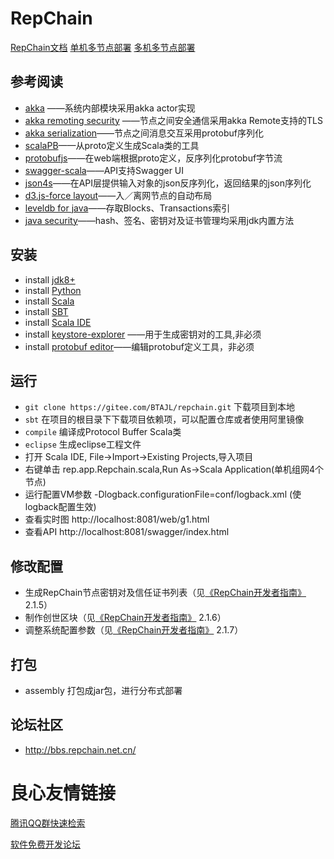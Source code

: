 # RepChain
[RepChain文档](https://gitee.com/BTAJL/repchain/attach_files)   [单机多节点部署](https://iscas1-my.sharepoint.cn/:v:/g/personal/zhengls_iscas1_partner_onmschina_cn/EaghaEdYxndOm1f7H01RNVoBRqWm7v5kCFXUZ4QwVVP7Wg?e=fIa58e)   [多机多节点部署](https://iscas1-my.sharepoint.cn/:v:/g/personal/zhengls_iscas1_partner_onmschina_cn/Ebk4-kDPg25KjE-9oSBKTuEBwD9pTJeQAgal_AYquLPHzg?e=D9tQNF)

## 参考阅读
- [akka](https://akka.io/) ——系统内部模块采用akka actor实现
- [akka remoting security](http://doc.akka.io/docs/akka/current/scala/remoting.html) ——节点之间安全通信采用akka Remote支持的TLS
- [akka serialization](http://doc.akka.io/docs/akka/current/scala/serialization.html)——节点之间消息交互采用protobuf序列化
- [scalaPB](https://scalapb.github.io/)——从proto定义生成Scala类的工具
- [protobufjs](https://github.com/dcodeIO/ProtoBuf.js/)——在web端根据proto定义，反序列化protobuf字节流
- [swagger-scala](https://github.com/swagger-api/swagger-scala-module)——API支持Swagger UI
- [json4s](https://github.com/json4s/json4s)——在API层提供输入对象的json反序列化，返回结果的json序列化
- [d3.js-force layout](https://github.com/d3/d3-3.x-api-reference/blob/master/Force-Layout.md)——入／离网节点的自动布局
- [leveldb for java](https://github.com/dain/leveldb)——存取Blocks、Transactions索引
- [java security](http://docs.oracle.com/javase/8/docs/technotes/guides/security/index.html)——hash、签名、密钥对及证书管理均采用jdk内置方法

## 安装
- install [jdk8+](http://www.oracle.com/technetwork/java/javase/downloads/jdk8-downloads-2133151.html)
- install [Python](http://www.python.org/downloads/)
- install [Scala](https://www.scala-lang.org/download/)
- install [SBT](http://www.scala-sbt.org/release/docs/Setup.html)
- install [Scala IDE](http://scala-ide.org/)
- install [keystore-explorer](http://keystore-explorer.org/) ——用于生成密钥对的工具,非必须
- install [protobuf editor](https://github.com/Enide/polyglot-maven-editors)——编辑protobuf定义工具，非必须

## 运行
- `git clone https://gitee.com/BTAJL/repchain.git`
下载项目到本地
- `sbt` 
在项目的根目录下下载项目依赖项，可以配置仓库或者使用阿里镜像
- `compile` 
编译成Protocol Buffer Scala类
- `eclipse` 
生成eclipse工程文件
- 打开 Scala IDE, File->Import->Existing Projects,导入项目
- 右键单击 rep.app.Repchain.scala,Run As->Scala Application(单机组网4个节点)
- 运行配置VM参数 -Dlogback.configurationFile=conf/logback.xml (使logback配置生效)
- 查看实时图 http://localhost:8081/web/g1.html 
- 查看API  http://localhost:8081/swagger/index.html

## 修改配置
- 生成RepChain节点密钥对及信任证书列表（见[《RepChain开发者指南》](https://gitee.com/BTAJL/repchain/attach_files/235993/download) 2.1.5）
- 制作创世区块（见[《RepChain开发者指南》](https://gitee.com/BTAJL/repchain/attach_files/235993/download) 2.1.6）
- 调整系统配置参数（见[《RepChain开发者指南》](https://gitee.com/BTAJL/repchain/attach_files/235993/download) 2.1.7）

## 打包
- assembly 
打包成jar包，进行分布式部署

## 论坛社区
- http://bbs.repchain.net.cn/ 


 # 良心友情链接

[腾讯QQ群快速检索](http://u.720life.cn/s/8cf73f7c)

[软件免费开发论坛](http://u.720life.cn/s/bbb01dc0)